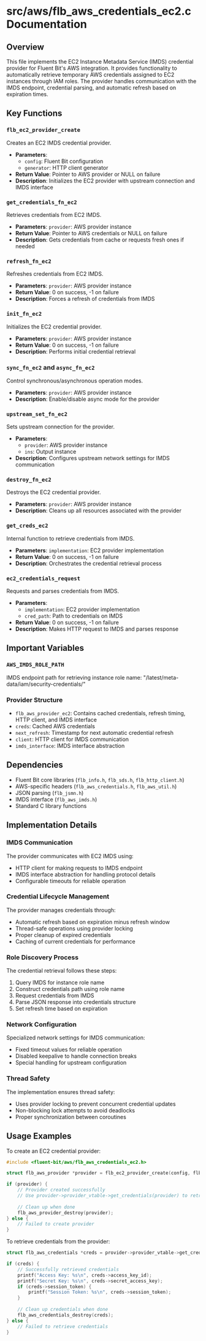 # src/aws/flb_aws_credentials_ec2.c Documentation

## Overview

This file implements the EC2 Instance Metadata Service (IMDS) credential provider for Fluent Bit's AWS integration. It provides functionality to automatically retrieve temporary AWS credentials assigned to EC2 instances through IAM roles. The provider handles communication with the IMDS endpoint, credential parsing, and automatic refresh based on expiration times.

## Key Functions

### `flb_ec2_provider_create`
Creates an EC2 IMDS credential provider.
- **Parameters**: 
  - `config`: Fluent Bit configuration
  - `generator`: HTTP client generator
- **Return Value**: Pointer to AWS provider or NULL on failure
- **Description**: Initializes the EC2 provider with upstream connection and IMDS interface

### `get_credentials_fn_ec2`
Retrieves credentials from EC2 IMDS.
- **Parameters**: `provider`: AWS provider instance
- **Return Value**: Pointer to AWS credentials or NULL on failure
- **Description**: Gets credentials from cache or requests fresh ones if needed

### `refresh_fn_ec2`
Refreshes credentials from EC2 IMDS.
- **Parameters**: `provider`: AWS provider instance
- **Return Value**: 0 on success, -1 on failure
- **Description**: Forces a refresh of credentials from IMDS

### `init_fn_ec2`
Initializes the EC2 credential provider.
- **Parameters**: `provider`: AWS provider instance
- **Return Value**: 0 on success, -1 on failure
- **Description**: Performs initial credential retrieval

### `sync_fn_ec2` and `async_fn_ec2`
Control synchronous/asynchronous operation modes.
- **Parameters**: `provider`: AWS provider instance
- **Description**: Enable/disable async mode for the provider

### `upstream_set_fn_ec2`
Sets upstream connection for the provider.
- **Parameters**: 
  - `provider`: AWS provider instance
  - `ins`: Output instance
- **Description**: Configures upstream network settings for IMDS communication

### `destroy_fn_ec2`
Destroys the EC2 credential provider.
- **Parameters**: `provider`: AWS provider instance
- **Description**: Cleans up all resources associated with the provider

### `get_creds_ec2`
Internal function to retrieve credentials from IMDS.
- **Parameters**: `implementation`: EC2 provider implementation
- **Return Value**: 0 on success, -1 on failure
- **Description**: Orchestrates the credential retrieval process

### `ec2_credentials_request`
Requests and parses credentials from IMDS.
- **Parameters**: 
  - `implementation`: EC2 provider implementation
  - `cred_path`: Path to credentials on IMDS
- **Return Value**: 0 on success, -1 on failure
- **Description**: Makes HTTP request to IMDS and parses response

## Important Variables

### `AWS_IMDS_ROLE_PATH`
IMDS endpoint path for retrieving instance role name: "/latest/meta-data/iam/security-credentials/"

### Provider Structure
- `flb_aws_provider_ec2`: Contains cached credentials, refresh timing, HTTP client, and IMDS interface
- `creds`: Cached AWS credentials
- `next_refresh`: Timestamp for next automatic credential refresh
- `client`: HTTP client for IMDS communication
- `imds_interface`: IMDS interface abstraction

## Dependencies

- Fluent Bit core libraries (`flb_info.h`, `flb_sds.h`, `flb_http_client.h`)
- AWS-specific headers (`flb_aws_credentials.h`, `flb_aws_util.h`)
- JSON parsing (`flb_jsmn.h`)
- IMDS interface (`flb_aws_imds.h`)
- Standard C library functions

## Implementation Details

### IMDS Communication
The provider communicates with EC2 IMDS using:
- HTTP client for making requests to IMDS endpoint
- IMDS interface abstraction for handling protocol details
- Configurable timeouts for reliable operation

### Credential Lifecycle Management
The provider manages credentials through:
- Automatic refresh based on expiration minus refresh window
- Thread-safe operations using provider locking
- Proper cleanup of expired credentials
- Caching of current credentials for performance

### Role Discovery Process
The credential retrieval follows these steps:
1. Query IMDS for instance role name
2. Construct credentials path using role name
3. Request credentials from IMDS
4. Parse JSON response into credentials structure
5. Set refresh time based on expiration

### Network Configuration
Specialized network settings for IMDS communication:
- Fixed timeout values for reliable operation
- Disabled keepalive to handle connection breaks
- Special handling for upstream configuration

### Thread Safety
The implementation ensures thread safety:
- Uses provider locking to prevent concurrent credential updates
- Non-blocking lock attempts to avoid deadlocks
- Proper synchronization between coroutines

## Usage Examples

To create an EC2 credential provider:
```c
#include <fluent-bit/aws/flb_aws_credentials_ec2.h>

struct flb_aws_provider *provider = flb_ec2_provider_create(config, flb_aws_client_generator());

if (provider) {
    // Provider created successfully
    // Use provider->provider_vtable->get_credentials(provider) to retrieve credentials
    
    // Clean up when done
    flb_aws_provider_destroy(provider);
} else {
    // Failed to create provider
}
```

To retrieve credentials from the provider:
```c
struct flb_aws_credentials *creds = provider->provider_vtable->get_credentials(provider);

if (creds) {
    // Successfully retrieved credentials
    printf("Access Key: %s\n", creds->access_key_id);
    printf("Secret Key: %s\n", creds->secret_access_key);
    if (creds->session_token) {
        printf("Session Token: %s\n", creds->session_token);
    }
    
    // Clean up credentials when done
    flb_aws_credentials_destroy(creds);
} else {
    // Failed to retrieve credentials
}
```